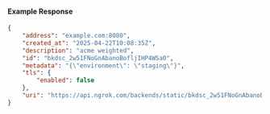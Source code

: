 <!-- Code generated for API Clients. DO NOT EDIT. -->

#### Example Response

```json
{
	"address": "example.com:8080",
	"created_at": "2025-04-22T10:08:35Z",
	"description": "acme weighted",
	"id": "bkdsc_2w51FNoGnAbanoBofljIHP4WSa0",
	"metadata": "{\"environment\": \"staging\"}",
	"tls": {
		"enabled": false
	},
	"uri": "https://api.ngrok.com/backends/static/bkdsc_2w51FNoGnAbanoBofljIHP4WSa0"
}
```
